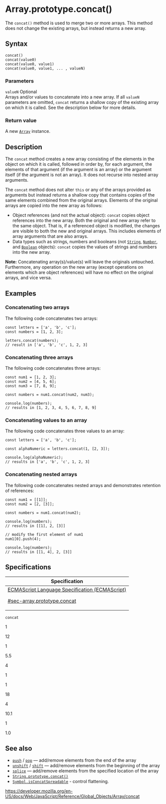 # Array.prototype.concat()

The `concat()` method is used to merge two or more arrays. This method does not change the existing arrays, but instead returns a new array.

## Syntax

    concat()
    concat(value0)
    concat(value0, value1)
    concat(value0, value1, ... , valueN)

### Parameters

`valueN` <span class="badge inline optional">Optional</span>  
Arrays and/or values to concatenate into a new array. If all `valueN` parameters are omitted, `concat` returns a shallow copy of the existing array on which it is called. See the description below for more details.

### Return value

A new [`Array`](../array) instance.

## Description

The `concat` method creates a new array consisting of the elements in the object on which it is called, followed in order by, for each argument, the elements of that argument (if the argument is an array) or the argument itself (if the argument is not an array). It does not recurse into nested array arguments.

The `concat` method does not alter `this` or any of the arrays provided as arguments but instead returns a shallow copy that contains copies of the same elements combined from the original arrays. Elements of the original arrays are copied into the new array as follows:

-   Object references (and not the actual object): `concat` copies object references into the new array. Both the original and new array refer to the same object. That is, if a referenced object is modified, the changes are visible to both the new and original arrays. This includes elements of array arguments that are also arrays.
-   Data types such as strings, numbers and booleans (not [`String`](../string), [`Number`](../number), and [`Boolean`](../boolean) objects): `concat` copies the values of strings and numbers into the new array.

**Note:** Concatenating array(s)/value(s) will leave the originals untouched. Furthermore, any operation on the new array (except operations on elements which are object references) will have no effect on the original arrays, and vice versa.

## Examples

### Concatenating two arrays

The following code concatenates two arrays:

    const letters = ['a', 'b', 'c'];
    const numbers = [1, 2, 3];

    letters.concat(numbers);
    // result in ['a', 'b', 'c', 1, 2, 3]

### Concatenating three arrays

The following code concatenates three arrays:

    const num1 = [1, 2, 3];
    const num2 = [4, 5, 6];
    const num3 = [7, 8, 9];

    const numbers = num1.concat(num2, num3);

    console.log(numbers);
    // results in [1, 2, 3, 4, 5, 6, 7, 8, 9]

### Concatenating values to an array

The following code concatenates three values to an array:

    const letters = ['a', 'b', 'c'];

    const alphaNumeric = letters.concat(1, [2, 3]);

    console.log(alphaNumeric);
    // results in ['a', 'b', 'c', 1, 2, 3]

### Concatenating nested arrays

The following code concatenates nested arrays and demonstrates retention of references:

    const num1 = [[1]];
    const num2 = [2, [3]];

    const numbers = num1.concat(num2);

    console.log(numbers);
    // results in [[1], 2, [3]]

    // modify the first element of num1
    num1[0].push(4);

    console.log(numbers);
    // results in [[1, 4], 2, [3]]

## Specifications

<table><thead><tr class="header"><th>Specification</th></tr></thead><tbody><tr class="odd"><td><a href="https://tc39.es/ecma262/#sec-array.prototype.concat">ECMAScript Language Specification (ECMAScript) 
<br/>

<span class="small">#sec-array.prototype.concat</span></a></td></tr></tbody></table>

`concat`

1

12

1

5.5

4

1

1

18

4

10.1

1

1.0

## See also

-   [`push`](push) / [`pop`](pop) — add/remove elements from the end of the array
-   [`unshift`](unshift) / [`shift`](shift) — add/remove elements from the beginning of the array
-   [`splice`](splice) — add/remove elements from the specified location of the array
-   [`String.prototype.concat()`](../string/concat)
-   [`Symbol.isConcatSpreadable`](../symbol/isconcatspreadable) - control flattening.

<a href="https://developer.mozilla.org/en-US/docs/Web/JavaScript/Reference/Global_Objects/Array/concat" class="_attribution-link">https://developer.mozilla.org/en-US/docs/Web/JavaScript/Reference/Global_Objects/Array/concat</a>
